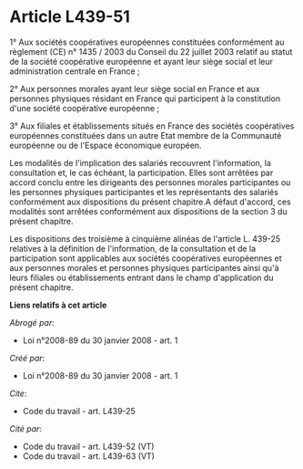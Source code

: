 # Article L439-51

1° Aux sociétés coopératives européennes constituées conformément au règlement (CE) n° 1435 / 2003 du Conseil du 22 juillet
2003 relatif au statut de la société coopérative européenne et ayant leur siège social et leur administration centrale en
France ; 

2° Aux personnes morales ayant leur siège social en France et aux personnes physiques résidant en France qui participent à la
constitution d'une société coopérative européenne ; 

3° Aux filiales et établissements situés en France des sociétés coopératives européennes constituées dans un autre Etat
membre de la Communauté européenne ou de l'Espace économique européen. 

Les modalités de l'implication des salariés recouvrent l'information, la consultation et, le cas échéant, la participation.
Elles sont arrêtées par accord conclu entre les dirigeants des personnes morales participantes ou les personnes physiques
participantes et les représentants des salariés conformément aux dispositions du présent chapitre.A défaut d'accord, ces
modalités sont arrêtées conformément aux dispositions de la section 3 du présent chapitre. 

Les dispositions des troisième à cinquième alinéas de l'article L. 439-25 relatives à la définition de l'information, de la
consultation et de la participation sont applicables aux sociétés coopératives européennes et aux personnes morales et
personnes physiques participantes ainsi qu'à leurs filiales ou établissements entrant dans le champ d'application du présent
chapitre.

**Liens relatifs à cet article**

_Abrogé par_:

  - Loi n°2008-89 du 30 janvier 2008 - art. 1

_Créé par_:

  - Loi n°2008-89 du 30 janvier 2008 - art. 1

_Cite_:

  - Code du travail - art. L439-25

_Cité par_:

  - Code du travail - art. L439-52 (VT)
  - Code du travail - art. L439-63 (VT)
